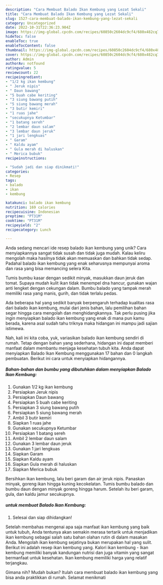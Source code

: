 ```yaml
---
description: "Cara Membuat Balado Ikan Kembung yang Lezat Sekali"
title: "Cara Membuat Balado Ikan Kembung yang Lezat Sekali"
slug: 1527-cara-membuat-balado-ikan-kembung-yang-lezat-sekali
category: Uncategorized
date: 2022-10-31T22:36:23.904Z
image: https://img-global.cpcdn.com/recipes/60850c2604dc9cf4/680x482cq70/balado-ikan-kembung-foto-resep-utama.jpg
hideToc: false
enableToc: true
enableTocContent: false
thumbnail: https://img-global.cpcdn.com/recipes/60850c2604dc9cf4/680x482cq70/balado-ikan-kembung-foto-resep-utama.jpg
cover: https://img-global.cpcdn.com/recipes/60850c2604dc9cf4/680x482cq70/balado-ikan-kembung-foto-resep-utama.jpg
author: Admin
authorAv: notfound
ratingvalue: 5
reviewcount: 22
recipeingredient:
- "1/2 kg ikan kembung"
- " Jeruk nipis"
- " Daun bawang"
- "5 buah cabe keriting"
- "3 siung bawang putih"
- "5 siung bawang merah"
- "3 butir kemiri"
- "1 ruas jahe"
- "secukupnya Ketumbar"
- "1 batang sereh"
- "2 lembar daun salam"
- "3 lembar daun jeruk"
- "1 jari lengkuas"
- " Garam"
- " Kaldu ayam"
- " Gula merah di haluskan"
- " Merica bubuk"
recipeinstructions:

- "Sudah jadi dan siap dinikmati!"
categories:
- Resep
tags:
- balado
- ikan
- kembung

katakunci: balado ikan kembung 
nutrition: 169 calories
recipecuisine: Indonesian
preptime: "PT31M"
cooktime: "PT31M"
recipeyield: "2"
recipecategory: Lunch

---
```





Anda sedang mencari ide resep balado ikan kembung yang unik? Cara menyiapkannya sangat tidak susah dan tidak juga mudah. Kalau keliru mengolah maka hasilnya tidak akan memuaskan dan bahkan tidak sedap. Padahal balado ikan kembung yang enak seharusnya mempunyai aroma dan rasa yang bisa memancing selera Kita.





Tumis bumbu kasar dengan sedikit minyak, masukkan daun jeruk dan tomat. Supaya mudah kulit ikan tidak menempel dna hancur, gunakan wajan anti lengket dengan cekungan dalam. Bumbu balado yang tampak merah memiliki rasa yang manis, gurih, dan tidak terlalu pedas.

Ada beberapa hal yang sedikit banyak berpengaruh terhadap kualitas rasa dari balado ikan kembung, mulai dari jenis bahan, lalu pemilihan bahan segar hingga cara mengolah dan menghidangkannya. Tak perlu pusing jika ingin menyiapkan balado ikan kembung yang enak di mana pun kamu berada, karena asal sudah tahu triknya maka hidangan ini mampu jadi sajian istimewa.






Nah, kali ini kita coba, yuk, variasikan balado ikan kembung sendiri di rumah. Tetap dengan bahan yang sederhana, hidangan ini dapat memberi manfaat dalam membantu menjaga kesehatan tubuh kita. Anda dapat menyiapkan Balado Ikan Kembung menggunakan 17 bahan dan 0 langkah pembuatan. Berikut ini cara untuk menyiapkan hidangannya.

<!--inarticleads1-->

##### Bahan-bahan dan bumbu yang dibutuhkan dalam menyiapkan Balado Ikan Kembung:

1. Gunakan 1/2 kg ikan kembung
1. Persiapkan  Jeruk nipis
1. Persiapkan  Daun bawang
1. Persiapkan 5 buah cabe keriting
1. Persiapkan 3 siung bawang putih
1. Persiapkan 5 siung bawang merah
1. Ambil 3 butir kemiri
1. Siapkan 1 ruas jahe
1. Gunakan secukupnya Ketumbar
1. Persiapkan 1 batang sereh
1. Ambil 2 lembar daun salam
1. Gunakan 3 lembar daun jeruk
1. Gunakan 1 jari lengkuas
1. Siapkan  Garam
1. Siapkan  Kaldu ayam
1. Siapkan  Gula merah di haluskan
1. Siapkan  Merica bubuk


Bersihkan ikan kembung, lalu beri garam dan air jeruk nipis. Panaskan minyak, goreng ikan hingga kuning kecokelatan. Tumis bumbu balado dan bumbu daun dengan minyak goreng hingga harum. Setelah itu beri garam, gula, dan kaldu jamur secukupnya. 

<!--inarticleads2-->

#####  untuk membuat Balado Ikan Kembung:


1. Selesai dan siap dihidangkan!

Setelah membahas mengenai apa saja manfaat ikan kembung yang baik untuk tubuh, Anda tentunya akan semakin merasa tertarik untuk menjadikan ikan kembung sebagai salah satu bahan olahan rutin di dalam masakan Anda. Mengolah ikan kembung sejatinya bukan merupakan hal yang sulit. Berikut ini adalah resep ikan kembung yang. Kalori ikan kembung - Ikan kembung memiliki banyak kandungan nutrisi dan juga vitamin yang sangat bermanfaat untuk kesehatan. Ikan kembung memiliki harga yang relatif terjangkau. 

Gimana nih? Mudah bukan? Itulah cara membuat balado ikan kembung yang bisa anda praktikkan di rumah. Selamat menikmati
